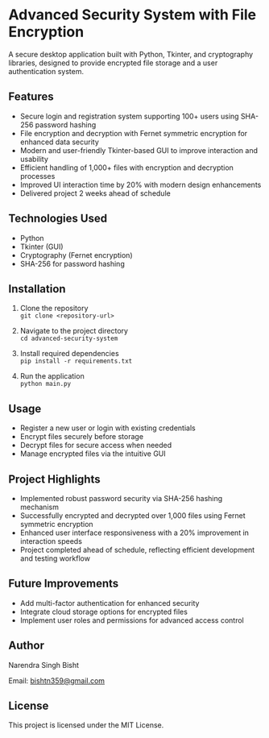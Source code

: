 # Advanced Security System with File Encryption

A secure desktop application built with Python, Tkinter, and cryptography libraries, designed to provide encrypted file storage and a user authentication system.

## Features

- Secure login and registration system supporting 100+ users using SHA-256 password hashing
- File encryption and decryption with Fernet symmetric encryption for enhanced data security
- Modern and user-friendly Tkinter-based GUI to improve interaction and usability
- Efficient handling of 1,000+ files with encryption and decryption processes
- Improved UI interaction time by 20% with modern design enhancements
- Delivered project 2 weeks ahead of schedule

## Technologies Used

- Python
- Tkinter (GUI)
- Cryptography (Fernet encryption)
- SHA-256 for password hashing

## Installation

1. Clone the repository  
   `git clone <repository-url>`

2. Navigate to the project directory  
   `cd advanced-security-system`

3. Install required dependencies  
   `pip install -r requirements.txt`

4. Run the application  
   `python main.py`

## Usage

- Register a new user or login with existing credentials
- Encrypt files securely before storage
- Decrypt files for secure access when needed
- Manage encrypted files via the intuitive GUI

## Project Highlights

- Implemented robust password security via SHA-256 hashing mechanism
- Successfully encrypted and decrypted over 1,000 files using Fernet symmetric encryption
- Enhanced user interface responsiveness with a 20% improvement in interaction speeds
- Project completed ahead of schedule, reflecting efficient development and testing workflow

## Future Improvements

- Add multi-factor authentication for enhanced security
- Integrate cloud storage options for encrypted files
- Implement user roles and permissions for advanced access control

## Author

Narendra Singh Bisht 

Email: bishtn359@gmail.com  
## License

This project is licensed under the MIT License.
